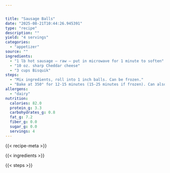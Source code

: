 ```yaml
---


title: "Sausage Balls"
date: "2025-08-21T10:44:26.945391"
type: "recipe"
description: ""
yield: "4 servings"
categories:
  - "appetizer"
source: ""
ingredients:
  - "1 lb hot sausage – raw – put in microwave for 1 minute to soften"
  - "10 oz. sharp Cheddar cheese"
  - "3 cups Bisquik"
steps:
  - "Mix ingredients, roll into 1 inch balls. Can be frozen."
  - "Bake at 350° for 12-15 minutes (15-25 minutes if frozen). Can also be frozen after baking."
allergens:
  - "dairy"
nutrition:
  calories: 82.0
  protein_g: 3.3
  carbohydrates_g: 0.8
  fat_g: 7.2
  fiber_g: 0.0
  sugar_g: 0.0
  servings: 4
---
```


{{< recipe-meta >}}

{{< ingredients >}}

{{< steps >}}
